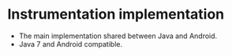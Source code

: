 Instrumentation implementation
======================================================

* The main implementation shared between Java and Android.
* Java 7 and Android compatible.
